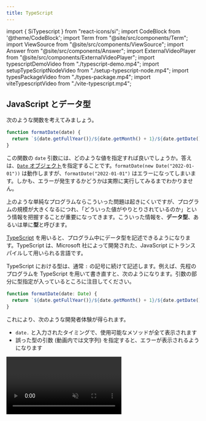 ```yaml
---
title: TypeScript
---
```


import { SiTypescript } from "react-icons/si";
import CodeBlock from '@theme/CodeBlock';
import Term from "@site/src/components/Term";
import ViewSource from "@site/src/components/ViewSource";
import Answer from "@site/src/components/Answer";
import ExternalVideoPlayer from "@site/src/components/ExternalVideoPlayer";
import typescriptDemoVideo from "./typescript-demo.mp4";
import setupTypeScriptNodeVideo from "./setup-typescript-node.mp4";
import typesPackageVideo from "./types-package.mp4";
import viteTypescriptVideo from "./vite-typescript.mp4";

## JavaScript とデータ型

次のような関数を考えてみましょう。

```javascript
function formatDate(date) {
  return `${date.getFullYear()}/${date.getMonth() + 1}/${date.getDate()}`;
}
```

この関数の `date` 引数には、どのような値を指定すれば良いでしょうか。答えは、[`Date` オブジェクト](https://developer.mozilla.org/ja/docs/Web/JavaScript/Reference/Global_Objects/Date)を指定することです。`formatDate(new Date("2022-01-01"))` は動作しますが、`formatDate("2022-01-01")` はエラーになってしまいます。しかも、エラーが発生するかどうかは実際に実行してみるまでわかりません。

上のような単純なプログラムならこういった問題は起きにくいですが、プログラムの規模が大きくなるにつれ、「どういった値がやりとりされているのか」という情報を把握することが重要になってきます。こういった情報を、**データ型**、あるいは単に**型**と呼びます。

[TypeScript](https://www.typescriptlang.org/) を用いると、プログラム中にデータ型を記述できるようになります。TypeScript は、Microsoft 社によって開発された、JavaScript に<Term type="transpile">トランスパイル</Term>して用いられる言語です。

TypeScript における型は、通常 `:` の記号に続けて記述します。例えば、先程のプログラムを TypeScript を用いて書き直すと、次のようになります。引数の部分に型指定が入っているところに注目してください。

```typescript
function formatDate(date: Date) {
  return `${date.getFullYear()}/${date.getMonth() + 1}/${date.getDate()}`;
}
```

これにより、次のような開発者体験が得られます。

- `date.` と入力されたタイミングで、使用可能なメソッドが全て表示されます
- 誤った型の引数 (動画内では文字列) を指定すると、エラーが表示されるようになります

<video src={typescriptDemoVideo} controls autoPlay muted loop />

:::tip 静的型言語との比較

C++ や Java などの一般的なプログラミング言語では、型の情報は実行に何らかの影響を与えますが、TypeScript は JavaScript にトランスパイルされる言語であり、実行時には型の情報は一切利用されません。

:::

## TypeScript を使って Node.js のプログラムを記述する

TypeScript を用いて Node.js のプログラムを作成するには、次の手順に従ってください。

<video src={setupTypeScriptNodeVideo} controls />

まずは、プロジェクトルートに `package.json` を作成します。`npm init` を実行すればよいのでした。

続いて、

```shell
npm install -D typescript
```

を実行し、[typescript パッケージ](https://www.npmjs.com/package/typescript)をインストールします。`-D` オプションは「開発時のみに使用する」という意思表示になります。`package.json` に記録される方法が少しだけ変わります。

続いて、`main.ts` ファイルを作成します。TypeScript ファイルの拡張子は通常 `.ts` です。今回は、

```typescript title="main.ts"
const language: string = "TypeScript";
console.log(`Hello ${language}!`);
```

としました。

TypeScript ファイルの作成が終わったら、<Term type="npxCommand">`npx` コマンド</Term>で [TypeScript パッケージを実行](https://www.typescriptlang.org/docs/handbook/compiler-options.html)し、TypeScript ファイルを JavaScript ファイルにトランスパイルします。パッケージ名と異なり、`tsc` となるので注意しましょう。

```shell
npx tsc main.ts
```

すると、同名の JavaScript ファイルが生成されます。このファイルを実行すれば、通常の JavaScript として実行できます。

## TypeScript の基礎

TypeScript を試すには、Microsoft が提供している [TS Playground](https://www.typescriptlang.org/play) を用いると便利です。必要に応じて利用してください。

### 型を記述できる場所

TypeScript の型は、関数の引数や戻り値、変数の後に `:` とともに記述できます。

```typescript
// add は number 型の引数 a, b をとり number 型の値を返す関数
function add(a: number, b: number): number {
  return a + b;
}

// sum は number 型の変数
let sum: number = add(3, 4);
```

データ型が誤っている場合、TypeScript はエラーを出力します。

```typescript
sum = "7"; // Type 'string' is not assignable to type 'number'.

add("3", "4"); // Argument of type 'string' is not assignable to parameter of type 'number'.
```

### データ型と値

TypeScript のデータ型は、**全ての値を含む集合 `unknown` の部分集合**になります。ある値 `v` が集合 `T` に属するとき、`v` は `T` 型であるといいます。例えば、数値 `1` は `1` 型、`number` 型、`unknown` 型のいずれにも当てはまります。なお、空集合は `never` 型です。

```typescript
// すべて正しい
const a: unknown = 1;
const b: number = 1;
const c: 1 = 1; // 左辺の 1 はデータ型 (unknown の部分集合) としての 1

// never 型にはどんな値も代入できない
// const d: never = 1;
```

![TypeScript のデータ型](./typescript-types.drawio.svg)

:::tip `any` 型

TypeScript の標準設定では、型が判明しなかった場合、`any` 型が指定されたものとみなされます。`any` 型の値には、どんな操作でも許容されます。`any` 型の値はどんな型の変数にも代入できますし、`any` 型の変数にはどんな値でも代入できます。上の集合のどの部分にも当てはまりません。

```typescript
const strangeValue: any = 1;

// TypeScript は誤りを検出できないが、実行時にエラーになる
strangeValue.strangeMethod();
```

:::

### データ型の別名

`type` 宣言を用いると、データ型に対して別名を付けられます。

```typescript
type Age = number;

// 変数 age は Age (number) 型
const age: Age = 18;
```

:::tip

型の名前には通常<Term type="pascalCase">パスカルケース</Term>が用いられます。

:::

### オブジェクト型

オブジェクト型では、プロパティの名前や、値の型が指定できます。

```typescript
// Student は string 型の name プロパティと number 型の age プロパティを持つオブジェクト
type Student = {
  name: string;
  age: number;
};

let student: Student = { name: "田中", age: 18 };
```

なお、余分なプロパティを持つオブジェクトでも問題なく代入できます。次の例から、`Teacher` は `Student` の部分集合であることが分かります。

```typescript
type Teacher = {
  name: string;
  age: number;
  subject: string;
};

let teacher: Teacher = { name: "鈴木", age: 18, subject: "数学" };
student = teacher;

// Property 'subject' is missing in type 'Student' but required in type 'Teacher'.
teacher = student;
```

### 配列型

型 `T` の配列型は、`T[]` のように記述できます。また、`T` が `U` の部分集合であれば、`T[]` は `U[]` の部分集合になります。

```typescript
const numbers: number[] = [1, 2, 3];

// number[] は unknown[] の部分集合
const unknowns: unknown[] = numbers;
```

### 関数型

関数型では、引数や戻り値の型が指定できます。引数名は異なっていても同じ型だとみなされます。

```typescript
// BinaryNumberOperator は number 型の引数 2 つを受け取って number 型の値を返す関数
type BinaryNumberOperator = (x: number, y: number) => number;

function add(a: number, b: number): number {
  return a + b;
}

const operator: BinaryNumberOperator = add;
```

引数の数が少ない関数型は、多い関数型の部分集合とみなされます。

```typescript
function increment(a: number): number {
  return a + 1;
}

// (a: number) => number は (a: number, b: number) => number の部分集合
const operator2: BinaryNumberOperator = increment;
```

### 型演算

2 つの型に対し、集合の和や積 (共通部分)を求める記号が利用できます。

| 記号                | 意味     |
| ------------------- | -------- |
| `&`                 | 共通部分 |
| <code>&#124;</code> | 合併     |

```typescript
type Student = { name: string; major: string };
type Programmer = { name: string; language: string };
const studentProgrammer: Student & Programmer = {
  name: "田中",
  major: "数学",
  language: "TypeScript",
};

const hand: "グー" | "チョキ" | "パー" = "グー";
```

### 型推論

文脈からデータ型が明らかな場合は、型定義の記述を省略できます。

```typescript
// age は number 型
let age = 18;

// Type 'string' is not assignable to type 'number'.
age = "19";

// 戻り値の型が推論されるため、add は (a: number, b: number) => number 型
function add(a: number, b: number) {
  return a + b;
}
```

関数型を要求する部分に関数式を指定する場合、その引数の型が推論されます。

```typescript
type BinaryNumberOperator = (a: number, b: number) => number;

// a や b は number に推論される
const operator: BinaryNumberOperator = (a, b) => a + b;

// イベントハンドラの記述の際に便利
window.onload = (e) => {
  // e は Event 型
};
```

### ジェネリクス

引数を一つ受け取り、その値をそのまま返す関数を考えてみよう。

```typescript
function identity(x) {
  return x;
}
```

こういった関数では、引数 `x` はどんな型の値も指定できます。つまり、`x` は `unknown` 型とするのが適切なはずです。しかしながら、引数を `unknown` 型としてしまうと、戻り値が `unknown` 型となってしまい、戻り値に対する操作が一切不可能になってしまいます。

```typescript
function identity(x: unknown) {
  return x;
}

// Object is of type 'unknown'.
identity(1).toString();
```

TypeScript では、型パラメータを用いることで、この問題を解決できます。型パラメータは、通常の引数と異なり、型を指定するための特殊な引数です。JavaScript に<Term type="transpile">トランスパイル</Term>されるタイミングで削除されます。

```typescript
// T は型パラメータ
// identity は T 型の引数を受け取って T 型の戻り値を返す関数
function identity<T>(x: T): T {
  return x;
}

// T に number を指定したので、ここでは identity は number 型の引数を受け取って number 型の戻り値を返す関数
identity<number>(1).toString();

// 文脈から型パラメータが明らかな場合は推論される
// この場合は T は number に推論される
identity(1).toString();
```

こういった言語機能は他の多くのプログラミング言語でも用意されており、[ジェネリクス](https://www.typescriptlang.org/docs/handbook/2/generics.html)と呼ばれます。

`type` 宣言でも型パラメータを利用できます。

```typescript
type BinaryOperator<T> = (a: T, b: T) => T;

// add は (a: number, b: number) => number 型
const add: BinaryOperator<number> = (a, b) => a + b;
```

## TypeScript と npm

npm でインストールしたパッケージが TypeScript に対応している場合、下の図のように、npm のパッケージのウェブサイトに <SiTypescript style={{ verticalAlign: "text-bottom" }} /> アイコンが表示されます。

![npm パッケージの TypeScript 対応](./npm-typescript.png)

`DT` アイコンがついているパッケージは、`@types/パッケージ名` という名称のパッケージをインストールすることで、TypeScript からパッケージが利用可能になります。例えば、`@types/express` パッケージをインストールすることにより、`express` パッケージが TypeScript から利用できるようになります。

<video src={typesPackageVideo} controls />

`@types` パッケージのインストール前後で `app` の型が変わっていることが分かります。

## フロントエンドにおける TypeScript の利用

Vite は、標準で TypeScript のトランスパイラが内蔵されています。新しくプロジェクトを作成する際は、テンプレートを選択する際に TypeScript のテンプレートを使用しましょう。

<video src={viteTypescriptVideo} controls />

:::tip `tsconfig.json`

この方法でプロジェクトを作成すると、`tsconfig.json` というファイルが生成されます。TypeScript は、さまざまな JavaScript のニーズに合わせてカスタマイズできるようになっており、その設定を記述するためのファイルが `tsconfig.json` です。

[公式ドキュメント](https://www.typescriptlang.org/tsconfig) には、全てのオプションの詳細な説明が記述されています。特に、[`strict` オプション](https://www.typescriptlang.org/tsconfig#strict)は、TypeScript の能力を大幅に上昇させることができるので、有効にすることが推奨されています。`typescript` パッケージを直接インストールしたプロジェクトでは、`npx tsc --init` コマンドによりこのファイルを生成できます。

:::

## 課題

1. `string & number` 型は何型と等しいでしょうか。
2. 次のように定義される型 `T` に対して使用可能なプロパティは何でしょうか。

   ```typescript
   type T = { name: string; age: number } | { name: string; subject: string };
   ```

3. 次の型のうち、`(v: string) => string` 型とみなせる (部分集合である) ものを全て選んでください。
   - `(v: unknown) => string`
   - `(v: never) => string`
   - `(v: string) => unknown`
   - `(v: string) => never`
4. 次の関数 `apply` は、関数を適用する関数です。ジェネリクスを用いて適切な型をつけてください (ヒント: 引数と戻り値を表す型パラメータを定義しましょう)。

   ```typescript
   function apply(f, x) {
     return f(x);
   }
   ```

5. フロントエンド・バックエンドともに TypeScript を利用するアプリケーションを作成し、公開してみてください。

<Answer>

1. `never` 型

   ```typescript
   type StringAndNumber = string & number; // never
   ```

2. `name` のみ

   ```typescript
   declare const t:
     | { name: string; age: number }
     | { name: string; subject: string };
   ```

3. `(v: unknown) => string` と `(v: string) => never`


   ```typescript
   declare const a: (v: unknown) => string;
   declare const b: (v: never) => string;
   declare const c: (v: string) => unknown;
   declare const d: (v: string) => never;
   let e: (v: string) => string;
   e = a;
   // e = b;
   // e = c;
   e = d;
   ```

4. ```typescript
   function apply<T, U>(f: (x: T) => U, x: T): U {
     return f(x);
   }
   ```

   <ViewSource url={import.meta.url} path="_samples/apply" noCodeSandbox />

</Answer>
